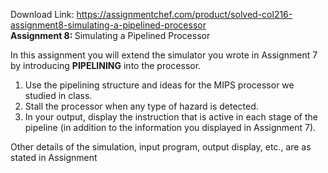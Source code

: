 Download Link: https://assignmentchef.com/product/solved-col216-assignment8-simulating-a-pipelined-processor
<br>
<strong>Assignment 8: </strong>Simulating a Pipelined Processor

In this assignment you will extend the simulator you wrote in Assignment 7 by introducing <strong>PIPELINING</strong> into the processor.

<ol>

 <li>Use the pipelining structure and ideas for the MIPS processor we studied in class.</li>

 <li>Stall the processor when any type of hazard is detected.</li>

 <li>In your output, display the instruction that is active in each stage of the pipeline (in addition to the information you displayed in Assignment 7).</li>

</ol>

Other details of the simulation, input program, output display, etc., are as stated in Assignment